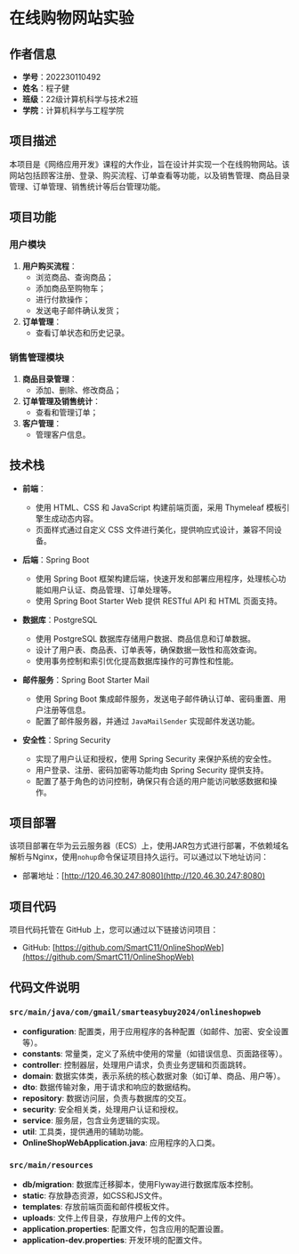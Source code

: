 # 在线购物网站实验

## 作者信息

- **学号**：202230110492
- **姓名**：程子健
- **班级**：22级计算机科学与技术2班
- **学院**：计算机科学与工程学院

## 项目描述

本项目是《网络应用开发》课程的大作业，旨在设计并实现一个在线购物网站。该网站包括顾客注册、登录、购买流程、订单查看等功能，以及销售管理、商品目录管理、订单管理、销售统计等后台管理功能。

## 项目功能

### 用户模块
1. **用户购买流程**：
    - 浏览商品、查询商品；
    - 添加商品至购物车；
    - 进行付款操作；
    - 发送电子邮件确认发货；
2. **订单管理**：
    - 查看订单状态和历史记录。

### 销售管理模块
1. **商品目录管理**：
    - 添加、删除、修改商品；
2. **订单管理及销售统计**：
    - 查看和管理订单；
3. **客户管理**：
    - 管理客户信息。

## 技术栈

- **前端**：
    - 使用 HTML、CSS 和 JavaScript 构建前端页面，采用 Thymeleaf 模板引擎生成动态内容。
    - 页面样式通过自定义 CSS 文件进行美化，提供响应式设计，兼容不同设备。

- **后端**：Spring Boot
    - 使用 Spring Boot 框架构建后端，快速开发和部署应用程序，处理核心功能如用户认证、商品管理、订单处理等。
    - 使用 Spring Boot Starter Web 提供 RESTful API 和 HTML 页面支持。

- **数据库**：PostgreSQL
    - 使用 PostgreSQL 数据库存储用户数据、商品信息和订单数据。
    - 设计了用户表、商品表、订单表等，确保数据一致性和高效查询。
    - 使用事务控制和索引优化提高数据库操作的可靠性和性能。

- **邮件服务**：Spring Boot Starter Mail
    - 使用 Spring Boot 集成邮件服务，发送电子邮件确认订单、密码重置、用户注册等信息。
    - 配置了邮件服务器，并通过 `JavaMailSender` 实现邮件发送功能。

- **安全性**：Spring Security
    - 实现了用户认证和授权，使用 Spring Security 来保护系统的安全性。
    - 用户登录、注册、密码加密等功能均由 Spring Security 提供支持。
    - 配置了基于角色的访问控制，确保只有合适的用户能访问敏感数据和操作。

## 项目部署

该项目部署在华为云云服务器（ECS）上，使用JAR包方式进行部署，不依赖域名解析与Nginx，使用`nohup`命令保证项目持久运行。可以通过以下地址访问：

- 部署地址：[http://120.46.30.247:8080](http://120.46.30.247:8080)  

## 项目代码

项目代码托管在 GitHub 上，您可以通过以下链接访问项目：

- GitHub: [https://github.com/SmartC11/OnlineShopWeb](https://github.com/SmartC11/OnlineShopWeb)

## 代码文件说明

### `src/main/java/com/gmail/smarteasybuy2024/onlineshopweb`

- **configuration**: 配置类，用于应用程序的各种配置（如邮件、加密、安全设置等）。
- **constants**: 常量类，定义了系统中使用的常量（如错误信息、页面路径等）。
- **controller**: 控制器层，处理用户请求，负责业务逻辑和页面跳转。
- **domain**: 数据实体类，表示系统的核心数据对象（如订单、商品、用户等）。
- **dto**: 数据传输对象，用于请求和响应的数据结构。
- **repository**: 数据访问层，负责与数据库的交互。
- **security**: 安全相关类，处理用户认证和授权。
- **service**: 服务层，包含业务逻辑的实现。
- **util**: 工具类，提供通用的辅助功能。
- **OnlineShopWebApplication.java**: 应用程序的入口类。

### `src/main/resources`

- **db/migration**: 数据库迁移脚本，使用Flyway进行数据库版本控制。
- **static**: 存放静态资源，如CSS和JS文件。
- **templates**: 存放前端页面和邮件模板文件。
- **uploads**: 文件上传目录，存放用户上传的文件。
- **application.properties**: 配置文件，包含应用的配置设置。
- **application-dev.properties**: 开发环境的配置文件。
